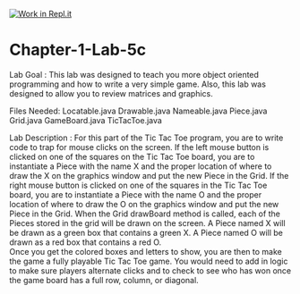 [![Work in Repl.it](https://classroom.github.com/assets/work-in-replit-14baed9a392b3a25080506f3b7b6d57f295ec2978f6f33ec97e36a161684cbe9.svg)](https://classroom.github.com/online_ide?assignment_repo_id=4244355&assignment_repo_type=AssignmentRepo)
# Chapter-1-Lab-5c

Lab Goal :   This lab was designed to teach you more object oriented programming and how to write a very simple game.  Also, this lab was designed to allow you to review matrices and graphics.

Files Needed:
Locatable.java
Drawable.java
Nameable.java
Piece.java
Grid.java
GameBoard.java
TicTacToe.java

Lab Description :   For this part of the Tic Tac Toe program, you are to write code to trap for mouse clicks on the screen.  If the left mouse button is clicked on one of the squares on the Tic Tac Toe board, you are to instantiate a Piece with the name X and the proper location of where to draw the X on the graphics window and put the new Piece in the Grid.  If the right mouse button is clicked on one of the squares in the Tic Tac Toe board, you are to instantiate a Piece with the name O and the proper location of where to draw the O on the graphics window and put the new Piece in the Grid. 
   When the Grid drawBoard method is called, each of the Pieces stored in the grid will be drawn on the screen.  A Piece named X will be drawn as a green box that contains a green X.  A Piece named O will be drawn as a red box that contains a red O.  
    Once you get the colored boxes and letters to show, you are then to make the game a fully playable Tic Tac Toe game.   You would need to add in logic to make sure players alternate clicks and to check to see who has won once the game board has a full row, column, or diagonal.
